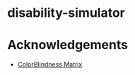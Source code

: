 # disability-simulator

# Acknowledgements
- [ColorBlindness Matrix](https://web.archive.org/web/20081014161121/http:/www.colorjack.com/labs/colormatrix/)
